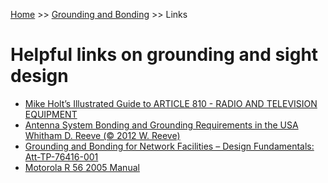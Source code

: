 <!-- TITLE: Grounding Links -->
<!-- SUBTITLE: A list of helpful resources -->

[Home](/) >> [Grounding and Bonding](/groundingandbonding) >> Links
# Helpful links on grounding and sight design
* [Mike Holt’s Illustrated Guide to ARTICLE 810 - RADIO AND TELEVISION EQUIPMENT](/uploads/groundingandbonding/radio-and-television-2014-nec-1.pdf "Radio And Television 2014 Nec 1")
* [Antenna System Bonding and Grounding Requirements in the USA Whitham D. Reeve (© 2012 W. Reeve)](/uploads/groundingandbonding/antennasystemgroundingrequirements-reeve.pdf "Antennasystemgroundingrequirements Reeve")
* [Grounding and Bonding for Network Facilities – Design Fundamentals: Att-TP-76416-001](/uploads/groundingandbonding/att-tp-76416-001.pdf "Att Tp 76416 001")
* [Motorola R 56 2005 Manual](/uploads/groundingandbonding/motorola-r-56-2005-manual.pdf "Motorola R 56 2005 Manual")